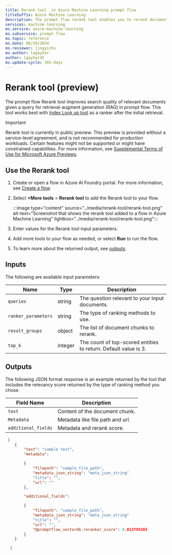 ```yaml
---
title: Rerank tool  in Azure Machine Learning prompt flow
titleSuffix: Azure Machine Learning
description: The prompt flow rerank tool enables you to rerank documents based on the relevancy to a given query. 
services: machine-learning
ms.service: azure-machine-learning
ms.subservice: prompt-flow
ms.topic: reference
ms.date: 08/29/2024
ms.reviewer: jingyizhu
ms.author: lagayhar
author: lgayhardt
ms.update-cycle: 365-days
---
```


# Rerank tool (preview)

The prompt flow Rerank tool improves search quality of relevant documents given a query for retrieval-augment generation (RAG) in prompt flow. This tool works best with [Index Look up tool](index-lookup-tool.md) as a ranker after the initial retrieval.

> [!IMPORTANT]
> Rerank tool is currently in public preview. This preview is provided without a service-level agreement, and is not recommended for production workloads. Certain features might not be supported or might have constrained capabilities.
> For more information, see [Supplemental Terms of Use for Microsoft Azure Previews](https://azure.microsoft.com/support/legal/preview-supplemental-terms/).

## Use the Rerank tool

1. Create or open a flow in Azure AI Foundry portal. For more information, see [Create a flow](../how-to-develop-flow.md#create-and-develop-your-prompt-flow).
1. Select **+More tools** > **Rerank tool** to add the Rerank tool to your flow.

     :::image type="content" source="../media/rerank-tool/rerank-tool.png" alt-text="Screenshot that shows the rerank tool added to a flow in Azure Machine Learning" lightbox="../media/rerank-tool/rerank-tool.png":::

1. Enter values for the Rerank tool input parameters.
1. Add more tools to your flow as needed, or select **Run** to run the flow.
1. To learn more about the returned output, see [outputs](#outputs).

## Inputs

The following are available input parameters:

| Name                | Type    | Description                                                     |
|---------------------|---------|-----------------------------------------------------------------|
| `queries`           | string  | The question relevant to your input documents.                  |
| `ranker_parameters` | string  | The type of ranking methods to use.                             |
| `result_groups`     | object  | The list of document chunks to rerank.                          |
| `top_k`             | integer | The count of top-scored entities to return. Default value is 3. |

## Outputs

The following JSON format response is an example returned by the tool that includes the relevancy score returned by the type of ranking method you chose.

| Field Name          | Description                      |
|---------------------|----------------------------------|
| `text`              | Content of the document chunk.   |
| `Metadata`          | Metadata like file path and url. |
| `additional_fields` | Metadata and rerank score.       |

```json
 [ 
    { 
        "text": "sample text", 
        "metadata": 

        { 
            "filepath": "sample_file_path", 
            "metadata_json_string": "meta_json_string" 
            "title": "", 
            "url": "" 
        }, 

        "additional_fields": 

        { 
            "filepath": "sample_file_path", 
            "metadata_json_string": "meta_json_string" 
            "title": "", 
            "url": "", 
            "@promptflow_vectordb.reranker_score": 0.013795365 
        } 
    } 

  ] 

``` 
